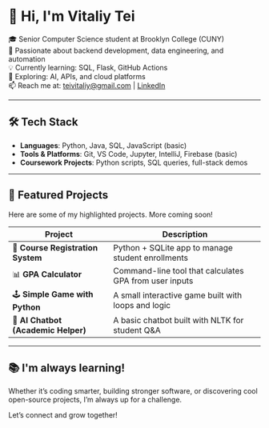 # 👋 Hi, I'm Vitaliy Tei

🎓 Senior Computer Science student at Brooklyn College (CUNY)  
🧠 Passionate about backend development, data engineering, and automation  
💡 Currently learning: SQL, Flask, GitHub Actions  
🌱 Exploring: AI, APIs, and cloud platforms  
📫 Reach me at: teivitaliy@gmail.com | [LinkedIn](www.linkedin.com/in/vitaliy-tei-8562172b1)

---

## 🛠 Tech Stack

- **Languages**: Python, Java, SQL, JavaScript (basic)
- **Tools & Platforms**: Git, VS Code, Jupyter, IntelliJ, Firebase (basic)
- **Coursework Projects**: Python scripts, SQL queries, full-stack demos

---

## 📌 Featured Projects

Here are some of my highlighted projects. More coming soon!

| Project | Description |
|--------|-------------|
| 📝 **Course Registration System** | Python + SQLite app to manage student enrollments |
| 📊 **GPA Calculator** | Command-line tool that calculates GPA from user inputs |
| 🕹 **Simple Game with Python** | A small interactive game built with loops and logic |
| 🧠 **AI Chatbot (Academic Helper)** | A basic chatbot built with NLTK for student Q&A |

---

## 📚 I'm always learning!

Whether it’s coding smarter, building stronger software, or discovering cool open-source projects, I’m always up for a challenge.

Let’s connect and grow together!
